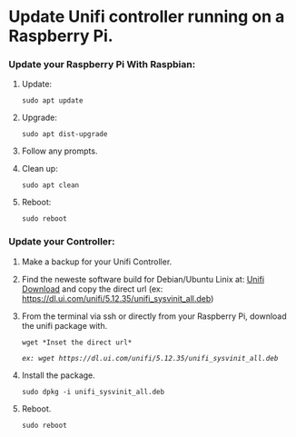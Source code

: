 # Update Unifi controller running on a Raspberry Pi.

### Update your Raspberry Pi With Raspbian:

1. Update: 

    `sudo apt update`

2. Upgrade: 

    `sudo apt dist-upgrade`

3. Follow any prompts.

4. Clean up: 

    `sudo apt clean`

5. Reboot:

    `sudo reboot`


### Update your Controller:
1. Make a backup for your Unifi Controller. 

2. Find the neweste software build for Debian/Ubuntu Linix at: [Unifi Download](https://www.ui.com/download/unifi/)
and copy the direct url (ex: https://dl.ui.com/unifi/5.12.35/unifi_sysvinit_all.deb)

3. From the terminal via ssh or directly from your Raspberry Pi, download the unifi package with.

    `wget *Inset the direct url*`
    
    *`ex: wget https://dl.ui.com/unifi/5.12.35/unifi_sysvinit_all.deb`*

4. Install the package.

    `sudo dpkg -i unifi_sysvinit_all.deb`

5. Reboot.

    `sudo reboot`

